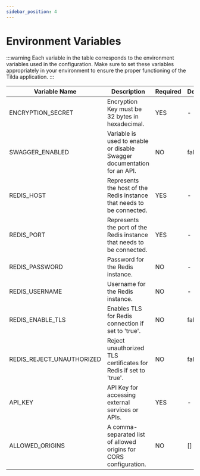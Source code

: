 ```yaml
---
sidebar_position: 4
---
```


# Environment Variables
:::warning
Each variable in the table corresponds to the environment variables used in the configuration. Make sure to set these variables appropriately in your environment to ensure the proper functioning of the Tilda application.
:::

| Variable Name             | Description                                                                                                                                                                        | Required | Default                |
| ------------------------- | ---------------------------------------------------------------------------------------------------------------------------------------------------------------------------------- | -------- | ---------------------- |
| ENCRYPTION_SECRET         | Encryption Key must be 32 bytes in hexadecimal.                                                       | YES      | -       |
| SWAGGER_ENABLED           | Variable is used to enable or disable Swagger documentation for an API.                               | NO       | false   |
| REDIS_HOST                | Represents the host of the Redis instance that needs to be connected.                                 | YES      | -       |
| REDIS_PORT                | Represents the port of the Redis instance that needs to be connected.                                 | YES      | -       |
| REDIS_PASSWORD            | Password for the Redis instance.                                                                      | NO       | -       |
| REDIS_USERNAME            | Username for the Redis instance.                                                                      | NO       | -       |
| REDIS_ENABLE_TLS          | Enables TLS for Redis connection if set to 'true'.                                                    | NO       | false   |
| REDIS_REJECT_UNAUTHORIZED | Reject unauthorized TLS certificates for Redis if set to 'true'.                                      | NO       | false   |
| API_KEY                   | API Key for accessing external services or APIs.                                                      | YES      | -       |
| ALLOWED_ORIGINS           | A comma-separated list of allowed origins for CORS configuration.                                     | NO       | []      |
